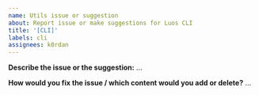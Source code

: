 ```yaml
---
name: Utils issue or suggestion
about: Report issue or make suggestions for Luos CLI
title: '[CLI]'
labels: cli
assignees: k0rdan
---
```


**Describe the issue or the suggestion:**
...

**How would you fix the issue / which content would you add or delete?**
...
